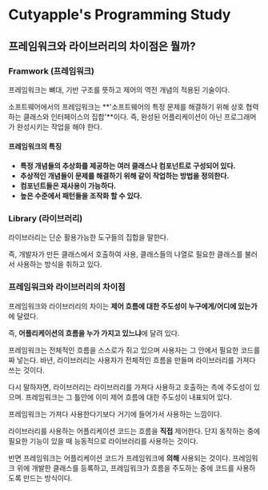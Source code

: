 # Cutyapple's Programming Study



## 프레임워크와 라이브러리의 차이점은 뭘까?



### Framwork (프레임워크)

프레임워크는 뼈대, 기반 구조를 뜻하고 제어의 역전 개념의 적용된 기술이다.

소프트웨어에서의 프레임워크는 **'소프트웨어의 특정 문제를 해결하기 위해 상호 협력하는 클래스와 인터페이스의 집합'**이다. 즉, 완성된 어플리케이션이 아닌 프로그래머가 완성시키는 작업을 해야 한다.



#### 프레임워크의 특징

* **특정 개념들의 추상화를 제공하는 여러 클래스나 컴포넌트로 구성되어 있다.**
* **추상적인 개념들이 문제를 해결하기 위해 같이 작업하는 방법을 정의한다.**
* **컴포넌트들은 재사용이 가능하다.**
* **높은 수준에서 패턴들을 조작화 할 수 있다.**



### Library (라이브러리)

라이브러리는 단순 활용가능한 도구들의 집합을 말한다.

즉, 개발자가 만든 클래스에서 호출하여 사용, 클래스들의 나열로 필요한 클래스를 불러서 사용하는 방식을 취하고 있다.



### 프레임워크와 라이브러리의 차이점

프레임워크와 라이브러리의 차이는 **제어 흐름에 대한 주도성이 누구에게/어디에 있는가**에 달렸다.

즉, **어플리케이션의 흐름을 누가 가지고 있느냐**에 달려 있다.

프레임워크는 전체적인 흐름을 스스로가 쥐고 있으며 사용자는 그 안에서 필요한 코드를 짜 넣는다. 바년, 라이브러리는 사용자가 전체적인 흐름을 만들며 라이브러리를 가져다 쓰는 것이다.

다시 말하자면, 라이브러리는 라이브러리를 가져다 사용하고 호출하는 측에 주도성이 있으며. 프레임워크는 그 틀안에 이미 제어 흐름에 대한 주도성이 내표되어 있다.

프레임워크는 가져다 사용한다기보다 거기에 들어가서 사용하는 느낌이다.





라이브러리를 사용하는 어플리케이션 코드는 흐름을 **직접** 제어한다. 단지 동작하는 중에 필요한 기능이 있을 때 능동적으로 라이브러리를 사용하는 것이다.

반면 프레임워크는 어플리케이션 코드가 프레임워크에 **의해** 사용되는 것이다. 프레임워크 위에 개발한 클래스를 등록하고, 프레임워크가 흐름을 주도하는 중에 코드를 사용하도록 만드는 방식이다.

